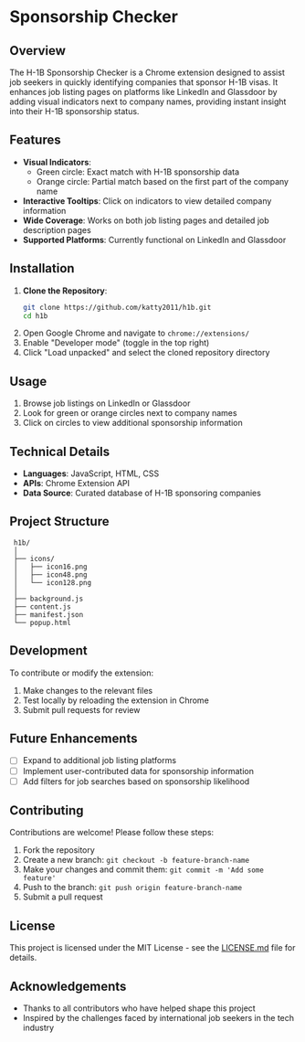 # Sponsorship Checker

## Overview
The H-1B Sponsorship Checker is a Chrome extension designed to assist job seekers in quickly identifying companies that sponsor H-1B visas. It enhances job listing pages on platforms like LinkedIn and Glassdoor by adding visual indicators next to company names, providing instant insight into their H-1B sponsorship status.

## Features
- **Visual Indicators**: 
  - Green circle: Exact match with H-1B sponsorship data
  - Orange circle: Partial match based on the first part of the company name
- **Interactive Tooltips**: Click on indicators to view detailed company information
- **Wide Coverage**: Works on both job listing pages and detailed job description pages
- **Supported Platforms**: Currently functional on LinkedIn and Glassdoor

## Installation
1. **Clone the Repository**:
   ```sh
   git clone https://github.com/katty2011/h1b.git
   cd h1b
2. Open Google Chrome and navigate to `chrome://extensions/`
3. Enable "Developer mode" (toggle in the top right)
4. Click "Load unpacked" and select the cloned repository directory

## Usage
1. Browse job listings on LinkedIn or Glassdoor
2. Look for green or orange circles next to company names
3. Click on circles to view additional sponsorship information

## Technical Details
- **Languages**: JavaScript, HTML, CSS
- **APIs**: Chrome Extension API
- **Data Source**: Curated database of H-1B sponsoring companies

## Project Structure
 ```
  h1b/
  │
  ├── icons/
  │   ├── icon16.png
  │   ├── icon48.png
  │   └── icon128.png
  │
  ├── background.js
  ├── content.js
  ├── manifest.json
  └── popup.html
```

## Development
To contribute or modify the extension:
1. Make changes to the relevant files
2. Test locally by reloading the extension in Chrome
3. Submit pull requests for review

## Future Enhancements
- [ ] Expand to additional job listing platforms
- [ ] Implement user-contributed data for sponsorship information
- [ ] Add filters for job searches based on sponsorship likelihood

## Contributing
Contributions are welcome! Please follow these steps:
1. Fork the repository
2. Create a new branch: `git checkout -b feature-branch-name`
3. Make your changes and commit them: `git commit -m 'Add some feature'`
4. Push to the branch: `git push origin feature-branch-name`
5. Submit a pull request

## License
This project is licensed under the MIT License - see the [LICENSE.md](LICENSE.md) file for details.

## Acknowledgements
- Thanks to all contributors who have helped shape this project
- Inspired by the challenges faced by international job seekers in the tech industry
